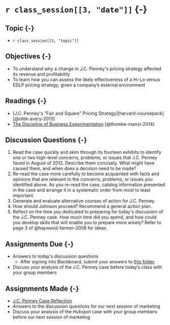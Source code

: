 # `r class_session[[3, "date"]]` {-}

## Topic {-}

- `r class_session[[3, "topic"]]`

## Objectives {-}

- To understand why a change in J.C. Penney's pricing strategy affected its
revenue and profitability
- To learn how you can assess the likely effectiveness of a Hi-Lo versus EDLP
pricing strategy, given a company’s external environment

## Readings {-}

- [J.C. Penney's "Fair and Square" Pricing Strategy][harvard-coursepack]
[@ofek-avery-2013]
- [The Discipline of Business Experimentation][thomke-manzi-2014]
[@thomke-manzi-2014]

## Discussion Questions {-}

1. Read the case quickly and skim through its fourteen exhibits to identify one
or two high-level concerns, problems, or issues that J.C. Penney faced in August
of 2012. Describe them concisely. What might have caused them, and when does a
decision need to be made?
2. Re-read the case more carefully to become acquainted with facts and opinions
that are relevant to the concerns, problems, or issues you identified above. As
you re-read the case, catalog information presented in the case and arrange it
in a systematic order from most to least important.
3. Generate and evaluate alternative courses of action for J.C. Penney.
4. How should Johnson proceed? Recommend a general action plan.
5. Reflect on the time you dedicated to preparing for today's discussion of the
J.C. Penney case. How much time did you spend, and how could you develop skills
that will enable you to prepare more wisely? Refer to page 3 of
@haywood-farmer-2008 for ideas.

## Assignments Due {-}

- Answers to today's discussion questions  
    - After signing into Blackboard, submit your answers to [this
    folder][discussion-questions-submission-03]  
- Discuss your analysis of the J.C. Penney case before today’s class with your
group members

## Assignments Made {-}

- [J.C. Penney Case Reflection][jc-penney-case-reflection]  
- Answers to the discussion questions for our next session of marketing  
- Discuss your analysis of the Hubspot case with your group members before our
next session of marketing

[discussion-questions-submission-03]: https://blackboard.comm.virginia.edu/webapps/assignment/uploadAssignment?content_id=_222296_1&course_id=_3945_1
[harvard-course-pack]: https://hbsp.harvard.edu/import/957259
[jc-penney-case-reflection]: https://forms.gle/EoXmoUkGeJTuMSrT8
[thomke-manzi-2014]: https://blackboard.comm.virginia.edu/bbcswebdav/pid-220271-dt-content-rid-2342926_1/xid-2342926_1